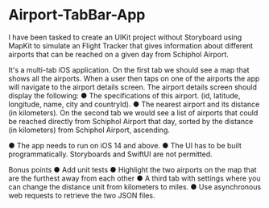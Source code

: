# Airport-TabBar-App
I have been tasked to create an UIKit project without Storyboard using MapKit to simulate an Flight Tracker that gives information about different airports that can be reached on a given day from Schiphol Airport.

It's a multi-tab iOS application. On the first tab we should see a map that shows all the airports. When a user then taps on one of the airports the app will navigate to the airport details screen.
The airport details screen should display the following:
● The specifications of this airport. (id, latitude, longitude, name, city and countryId).
● The nearest airport and its distance (in kilometers).
On the second tab we would see a list of airports that could be reached directly from Schiphol Airport that day, sorted by the distance (in kilometers) from Schiphol Airport, ascending.

● The app needs to run on iOS 14 and above.
● The UI has to be built programmatically. Storyboards and SwiftUI are not permitted.

Bonus points
● Add unit tests
● Highlight the two airports on the map that are the furthest away from each other
● A third tab with settings where you can change the distance unit from kilometers to
miles.
● Use asynchronous web requests to retrieve the two JSON files.
